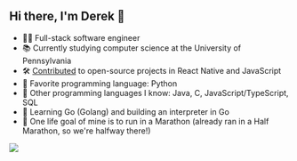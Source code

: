 ## Hi there, I'm Derek 👋

- 👨‍💻 Full-stack software engineer
- 📚 Currently studying computer science at the University of Pennsylvania
- 🛠️ [Contributed](https://github.com/DFG-SAPSE/SEMS) to open-source projects in React Native and JavaScript
- 💞 Favorite programming language: Python
- 👾 Other programming languages I know: Java, C, JavaScript/TypeScript, SQL
- 🧠 Learning Go (Golang) and building an interpreter in Go
- 🥇 One life goal of mine is to run in a Marathon (already ran in a Half Marathon, so we're halfway there!)

<picture>
  <source
    srcset="https://github-readme-stats-drkchn.vercel.app/api?username=drkchn&show_icons=true&theme=tokyonight&include_all_commits=true"
    media="(prefers-color-scheme: dark)"
  />
  <source
    srcset="https://github-readme-stats-drkchn.vercel.app/api?username=drkchn&show_icons=true&theme=synthwave&include_all_commits=true"
    media="(prefers-color-scheme: light), (prefers-color-scheme: no-preference)"
  />
  <img src="https://github-readme-stats-drkchn.vercel.app/api?username=drkchn&show_icons=true&include_all_commits=true" />
</picture>

<!--
**drkchn/drkchn** is a ✨ _special_ ✨ repository because its `README.md` (this file) appears on your GitHub profile.

Here are some ideas to get you started:

- 🔭 I’m currently working on ...
- 🌱 I’m currently learning ...
- 👯 I’m looking to collaborate on ...
- 🤔 I’m looking for help with ...
- 💬 Ask me about ...
- 📫 How to reach me: ...
- 😄 Pronouns: ...
- ⚡ Fun fact: ...
-->
